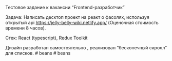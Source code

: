 Тестовое задание к вакансии “Frontend-разработчик”

Задача:
Написать десктоп проект на реакт о фасолях, используя открытый api https://jelly-belly-wiki.netlify.app/ (Оценочная стоимость времени 8 часов).

Стек: React (typescript), Redux Toolkit

Дизайн разработан самостоятельно , реализован “бесконечный скролл” для списков.
#   b e a n s  
 #   b e a n s  
 